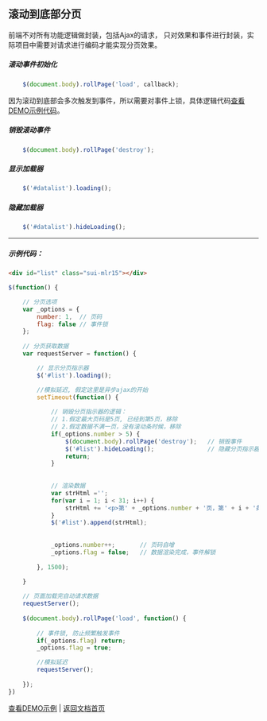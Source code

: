 ## 滚动到底部分页
前端不对所有功能逻辑做封装，包括Ajax的请求， 只对效果和事件进行封装，实际项目中需要对请求进行编码才能实现分页效果。

##### 滚动事件初始化
```javascript
	$(document.body).rollPage('load', callback);
```
因为滚动到底部会多次触发到事件，所以需要对事件上锁，具体逻辑代码[查看DEMO示例代码](../demo/rollPage.html)。

##### 销毁滚动事件
```javascript
	$(document.body).rollPage('destroy');
```

##### 显示加载器
``` javascript
	$('#datalist').loading();
```

##### 隐藏加载器
``` javascript
	$('#datalist').hideLoading();
```


----------

##### 示例代码：
```html
<div id="list" class="sui-mlr15"></div>
```

```javascript
$(function() {

    // 分页选项
    var _options = {
        number: 1,  // 页码
        flag: false // 事件锁
    };
    
    // 分页获取数据
    var requestServer = function() {

        // 显示分页指示器
        $('#list').loading();

        //模拟延迟, 假定这里是异步ajax的开始
        setTimeout(function() {
            
            // 销毁分页指示器的逻辑：
            // 1.假定最大页码是5页, 已经到第5页，移除
            // 2.假定数据不满一页，没有滚动条时候，移除
            if(_options.number > 5) {
                $(document.body).rollPage('destroy');   // 销毁事件
                $('#list').hideLoading();               // 隐藏分页指示器
                return;
            }
            
            
            // 渲染数据
            var strHtml ='';
            for(var i = 1; i < 31; i++) {
                strHtml += '<p>第' + _options.number + '页，第' + i + '条数据。</p>';
            }
            $('#list').append(strHtml);
            
            
            _options.number++;       // 页码自增
            _options.flag = false;   // 数据渲染完成，事件解锁
            
        }, 1500);

    }
    
    // 页面加载完自动请求数据
    requestServer();
    
    $(document.body).rollPage('load', function() {
        
        // 事件锁, 防止频繁触发事件
        if(_options.flag) return;
        _options.flag = true;

        //模拟延迟
        requestServer();
        
    });
})
```

[查看DEMO示例](https://dusksoft.github.io/SimpleUI/demo/rollPage.html) | [返回文档首页](index.md)